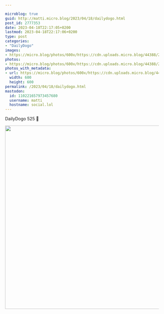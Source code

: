 ```yaml
---

microblog: true
guid: http://matti.micro.blog/2023/04/18/dailydogo.html
post_id: 2777353
date: 2023-04-18T22:17:05+0200
lastmod: 2023-04-18T22:17:06+0200
type: post
categories:
- "DailyDogo"
images:
- https://micro.blog/photos/600x/https://cdn.uploads.micro.blog/44388/2023/5abbb6e847.jpg
photos:
- https://micro.blog/photos/600x/https://cdn.uploads.micro.blog/44388/2023/5abbb6e847.jpg
photos_with_metadata:
- url: https://micro.blog/photos/600x/https://cdn.uploads.micro.blog/44388/2023/5abbb6e847.jpg
  width: 600
  height: 600
permalink: /2023/04/18/dailydogo.html
mastodon:
  id: 110221657973457680
  username: matti
  hostname: social.lol
---
```

DailyDogo 525 🐶

<img src="https://micro.blog/photos/600x/https://blog.martin-haehnel.de/uploads/2023/5abbb6e847.jpg" width="600" height="600" alt="" />
